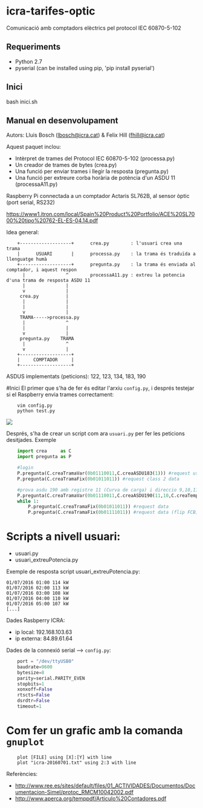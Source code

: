 # icra-tarifes-optic

Comunicació amb comptadors elèctrics pel protocol IEC 60870-5-102

## Requeriments
- Python 2.7
- pyserial (can be installed using pip, 'pip install pyserial')

## Inici
bash inici.sh

## Manual en desenvolupament

Autors: Lluis Bosch (lbosch@icra.cat) & Felix Hill (fhill@icra.cat)

Aquest paquet inclou:

 * Intèrpret de trames del Protocol IEC 60870-5-102 (processa.py)
 * Un creador de trames de bytes (crea.py)
 * Una funció per enviar trames i llegir la resposta (pregunta.py)
 * Una funció per extreure corba horària de potència d'un ASDU 11 (processaA11.py)

Raspberry Pi connectada a un comptador Actaris SL762B, al sensor òptic (port serial, RS232)

https://www1.itron.com/local/Spain%20Product%20Portfolio/ACE%20SL7000%20tipo%20762-EL-ES-04.14.pdf

Idea general:

		+-------------------+      crea.py        : l'usuari crea una trama                                    
		|      USUARI       |      processa.py    : la trama és traduïda a llenguatge humà         
		+-------------------+      pregunta.py    : la trama és enviada al comptador, i aquest respon
		  |               ^        processaA11.py : extreu la potencia d'una trama de resposta ASDU 11
		  |               |        
		  v               |
		 crea.py          |
		  |               |
		  |               |
		  v               |
		 TRAMA----->processa.py
		  |               ^
		  |               |
		  v               |
		 pregunta.py    TRAMA
		  |               ^
		  v               |
		+-------------------+
		|     COMPTADOR     |
		+-------------------+

ASDUS implementats (peticions): 122, 123, 134, 183, 190

#Inici 
El primer que s'ha de fer és editar l'arxiu `config.py`, i després testejar si el Raspberry envia trames correctament:

```
	vim config.py
	python test.py
```
![](https://raw.githubusercontent.com/holalluis/icra-tarifes-optic/master/gif/test.gif)

Després, s'ha de crear un script com ara `usuari.py` per fer les peticions desitjades. Exemple

```python
	import crea     as C
	import pregunta as P

	#login
	P.pregunta(C.creaTramaVar(0b01110011,C.creaASDU183(1))) #request user data & send password=1
	P.pregunta(C.creaTramaFix(0b01011011)) #request class 2 data

	#prova asdu 190 amb registre 11 (Curva de carga) i direccio 9,10,11
	P.pregunta(C.creaTramaVar(0b01110011,C.creaASDU190(11,10,C.creaTemps(21,7,16,0,0),C.creaTemps(22,7,16,0,0))))
	while 1:
		P.pregunta(C.creaTramaFix(0b01011011)) #request data
		P.pregunta(C.creaTramaFix(0b01111011)) #request data (flip FCB)
```

# Scripts a nivell usuari:
* usuari.py
* usuari_extreuPotencia.py

Exemple de resposta script usuari_extreuPotencia.py: 

	01/07/2016 01:00 114 kW
	01/07/2016 02:00 113 kW
	01/07/2016 03:00 108 kW
	01/07/2016 04:00 110 kW
	01/07/2016 05:00 107 kW
	[...]

Dades Rasbperry ICRA:

* ip local:   192.168.103.63
* ip externa: 84.89.61.64

Dades de la connexió serial --> `config.py`:

```python
	port = "/dev/ttyUSB0"
	baudrate=9600
	bytesize=8
	parity=serial.PARITY_EVEN
	stopbits=1
	xonxoff=False
	rtscts=False
	dsrdtr=False
	timeout=1 
```

Com fer un grafic amb la comanda `gnuplot`
==========================================

```
	plot [FILE] using [X]:[Y] with line
	plot "icra-20160701.txt" using 2:3 with line
```

Referències:

* http://www.ree.es/sites/default/files/01_ACTIVIDADES/Documentos/Documentacion-Simel/protoc_RMCM10042002.pdf
* http://www.aperca.org/temppdf/Articulo%20Contadores.pdf

